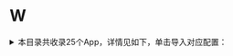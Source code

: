 # W
<details>
<summary>
本目录共收录25个App，详情见如下，单击导入对应配置：
</summary>

- [WPSOffice](surge:///install-module?url=https%3A%2F%2Fraw.githubusercontent.com%2FzirawellRule%2FSurge%2FAdblock%2FApp%2FW%2FWPSOffice%2Fwps.sgmodule)
- [WiFi万能钥匙](surge:///install-module?url=https%3A%2F%2Fraw.githubusercontent.com%2FzirawellRule%2FSurge%2FAdblock%2FApp%2FW%2FWiFi%E4%B8%87%E8%83%BD%E9%92%A5%E5%8C%99%2Fwifi188.sgmodule)
- [万词王](surge:///install-module?url=https%3A%2F%2Fraw.githubusercontent.com%2FzirawellRule%2FSurge%2FAdblock%2FApp%2FW%2F%E4%B8%87%E8%AF%8D%E7%8E%8B%2Fwanciwang.sgmodule)
- [五菱汽车](surge:///install-module?url=https%3A%2F%2Fraw.githubusercontent.com%2FzirawellRule%2FSurge%2FAdblock%2FApp%2FW%2F%E4%BA%94%E8%8F%B1%E6%B1%BD%E8%BD%A6%2F00bang.sgmodule)
- [唯品会](surge:///install-module?url=https%3A%2F%2Fraw.githubusercontent.com%2FzirawellRule%2FSurge%2FAdblock%2FApp%2FW%2F%E5%94%AF%E5%93%81%E4%BC%9A%2Fvipshop.sgmodule)
- [威锋](surge:///install-module?url=https%3A%2F%2Fraw.githubusercontent.com%2FzirawellRule%2FSurge%2FAdblock%2FApp%2FW%2F%E5%A8%81%E9%94%8B%2Fwf.sgmodule)
- [完美世界电竞](surge:///install-module?url=https%3A%2F%2Fraw.githubusercontent.com%2FzirawellRule%2FSurge%2FAdblock%2FApp%2FW%2F%E5%AE%8C%E7%BE%8E%E4%B8%96%E7%95%8C%E7%94%B5%E7%AB%9E%2Fwmpvp.sgmodule)
- [微信](surge:///install-module?url=https%3A%2F%2Fraw.githubusercontent.com%2FzirawellRule%2FSurge%2FAdblock%2FApp%2FW%2F%E5%BE%AE%E4%BF%A1%2Fwechat.sgmodule)
- [微医](surge:///install-module?url=https%3A%2F%2Fraw.githubusercontent.com%2FzirawellRule%2FSurge%2FAdblock%2FApp%2FW%2F%E5%BE%AE%E5%8C%BB%2Fguahao.sgmodule)
- [微博](surge:///install-module?url=https%3A%2F%2Fraw.githubusercontent.com%2FzirawellRule%2FSurge%2FAdblock%2FApp%2FW%2F%E5%BE%AE%E5%8D%9A%2Fweibo.sgmodule)
- [微店](surge:///install-module?url=https%3A%2F%2Fraw.githubusercontent.com%2FzirawellRule%2FSurge%2FAdblock%2FApp%2FW%2F%E5%BE%AE%E5%BA%97%2Fweidian.sgmodule)
- [我爱卡社区管家](surge:///install-module?url=https%3A%2F%2Fraw.githubusercontent.com%2FzirawellRule%2FSurge%2FAdblock%2FApp%2FW%2F%E6%88%91%E7%88%B1%E5%8D%A1%E7%A4%BE%E5%8C%BA%E7%AE%A1%E5%AE%B6%2F51credit.sgmodule)
- [挖财记账](surge:///install-module?url=https%3A%2F%2Fraw.githubusercontent.com%2FzirawellRule%2FSurge%2FAdblock%2FApp%2FW%2F%E6%8C%96%E8%B4%A2%E8%AE%B0%E8%B4%A6%2Fwacai.sgmodule)
- [无他相机](surge:///install-module?url=https%3A%2F%2Fraw.githubusercontent.com%2FzirawellRule%2FSurge%2FAdblock%2FApp%2FW%2F%E6%97%A0%E4%BB%96%E7%9B%B8%E6%9C%BA%2Fwuta.sgmodule)
- [无忧行](surge:///install-module?url=https%3A%2F%2Fraw.githubusercontent.com%2FzirawellRule%2FSurge%2FAdblock%2FApp%2FW%2F%E6%97%A0%E5%BF%A7%E8%A1%8C%2Fjegotrip.sgmodule)
- [网上国网](surge:///install-module?url=https%3A%2F%2Fraw.githubusercontent.com%2FzirawellRule%2FSurge%2FAdblock%2FApp%2FW%2F%E7%BD%91%E4%B8%8A%E5%9B%BD%E7%BD%91%2Fsgcc.sgmodule)
- [网易Lofter](surge:///install-module?url=https%3A%2F%2Fraw.githubusercontent.com%2FzirawellRule%2FSurge%2FAdblock%2FApp%2FW%2F%E7%BD%91%E6%98%93Lofter%2Flofter.sgmodule)
- [网易严选](surge:///install-module?url=https%3A%2F%2Fraw.githubusercontent.com%2FzirawellRule%2FSurge%2FAdblock%2FApp%2FW%2F%E7%BD%91%E6%98%93%E4%B8%A5%E9%80%89%2F163yanxuan.sgmodule)
- [网易云音乐](surge:///install-module?url=https%3A%2F%2Fraw.githubusercontent.com%2FzirawellRule%2FSurge%2FAdblock%2FApp%2FW%2F%E7%BD%91%E6%98%93%E4%BA%91%E9%9F%B3%E4%B9%90%2F163music.sgmodule)
- [网易大神](surge:///install-module?url=https%3A%2F%2Fraw.githubusercontent.com%2FzirawellRule%2FSurge%2FAdblock%2FApp%2FW%2F%E7%BD%91%E6%98%93%E5%A4%A7%E7%A5%9E%2F163god.sgmodule)
- [网易新闻](surge:///install-module?url=https%3A%2F%2Fraw.githubusercontent.com%2FzirawellRule%2FSurge%2FAdblock%2FApp%2FW%2F%E7%BD%91%E6%98%93%E6%96%B0%E9%97%BB%2F163news.sgmodule)
- [网易有道词典](surge:///install-module?url=https%3A%2F%2Fraw.githubusercontent.com%2FzirawellRule%2FSurge%2FAdblock%2FApp%2FW%2F%E7%BD%91%E6%98%93%E6%9C%89%E9%81%93%E8%AF%8D%E5%85%B8%2F163youdao.sgmodule)
- [网易蜗牛读书](surge:///install-module?url=https%3A%2F%2Fraw.githubusercontent.com%2FzirawellRule%2FSurge%2FAdblock%2FApp%2FW%2F%E7%BD%91%E6%98%93%E8%9C%97%E7%89%9B%E8%AF%BB%E4%B9%A6%2F163woniu.sgmodule)
- [网易邮箱大师](surge:///install-module?url=https%3A%2F%2Fraw.githubusercontent.com%2FzirawellRule%2FSurge%2FAdblock%2FApp%2FW%2F%E7%BD%91%E6%98%93%E9%82%AE%E7%AE%B1%E5%A4%A7%E5%B8%88%2F163mail.sgmodule)
- [蜗牛睡眠](surge:///install-module?url=https%3A%2F%2Fraw.githubusercontent.com%2FzirawellRule%2FSurge%2FAdblock%2FApp%2FW%2F%E8%9C%97%E7%89%9B%E7%9D%A1%E7%9C%A0%2Fsnailsleep.sgmodule)

</details>